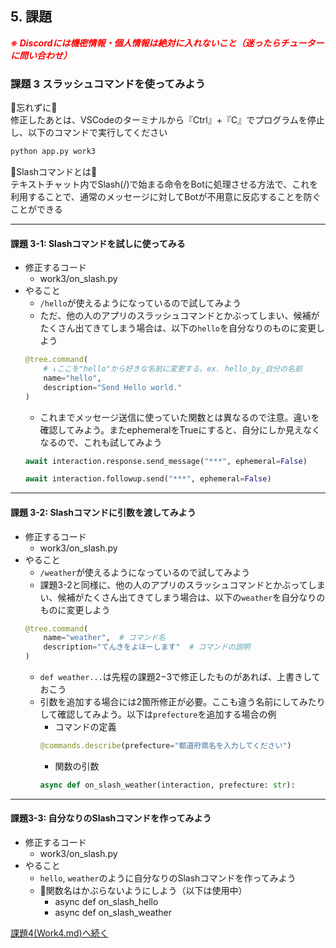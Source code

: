 ## 5. 課題

***<span style="color: red">※ Discordには機密情報・個人情報は絶対に入れないこと（迷ったらチューターに問い合わせ）</span>***

### 課題 3 スラッシュコマンドを使ってみよう

🚨忘れずに🚨  
修正したあとは、VSCodeのターミナルから『Ctrl』+『C』でプログラムを停止し、以下のコマンドで実行してください
```ps
python app.py work3
```

🤖Slashコマンドとは🤖  
テキストチャット内でSlash(/)で始まる命令をBotに処理させる方法で、これを利用することで、通常のメッセージに対してBotが不用意に反応することを防ぐことができる

---

#### 課題 3-1: Slashコマンドを試しに使ってみる
- 修正するコード
  - work3/on_slash.py
- やること
  - `/hello`が使えるようになっているので試してみよう
  - ただ、他の人のアプリのスラッシュコマンドとかぶってしまい、候補がたくさん出てきてしまう場合は、以下の`hello`を自分なりのものに変更しよう
  ``` Python
  @tree.command(
      # ↓ここを"hello"から好きな名前に変更する。ex. hello_by_自分の名前
      name="hello",  
      description="Send Hello world."
  )
  ```
  - これまでメッセージ送信に使っていた関数とは異なるので注意。違いを確認してみよう。またephemeralをTrueにすると、自分にしか見えなくなるので、これも試してみよう
  ```python
  await interaction.response.send_message("***", ephemeral=False)
  ```
  ```python
  await interaction.followup.send("***", ephemeral=False)
  ```

---

#### 課題 3-2: Slashコマンドに引数を渡してみよう
- 修正するコード
  - work3/on_slash.py
- やること
  - `/weather`が使えるようになっているので試してみよう
  - 課題3-2と同様に、他の人のアプリのスラッシュコマンドとかぶってしまい、候補がたくさん出てきてしまう場合は、以下の`weather`を自分なりのものに変更しよう
  ``` Python
  @tree.command(
      name="weather",  # コマンド名
      description="てんきをよほーします"  # コマンドの説明
  )
  ```
  - `def weather...`は先程の課題2−3で修正したものがあれば、上書きしておこう
  - 引数を追加する場合には2箇所修正が必要。ここも違う名前にしてみたりして確認してみよう。以下は`prefecture`を追加する場合の例
    - コマンドの定義
    ```python
    @commands.describe(prefecture="都道府県名を入力してください")
    ```
    - 関数の引数
    ```python
    async def on_slash_weather(interaction, prefecture: str):
    ```

---

#### 課題3-3: 自分なりのSlashコマンドを作ってみよう
- 修正するコード
  - work3/on_slash.py
- やること
  - `hello`, `weather`のように自分なりのSlashコマンドを作ってみよう
  - 🚨関数名はかぶらないようにしよう（以下は使用中）
    - async def on_slash_hello
    - async def on_slash_weather

[課題4(Work4.md)へ続く](./Work4.md)
